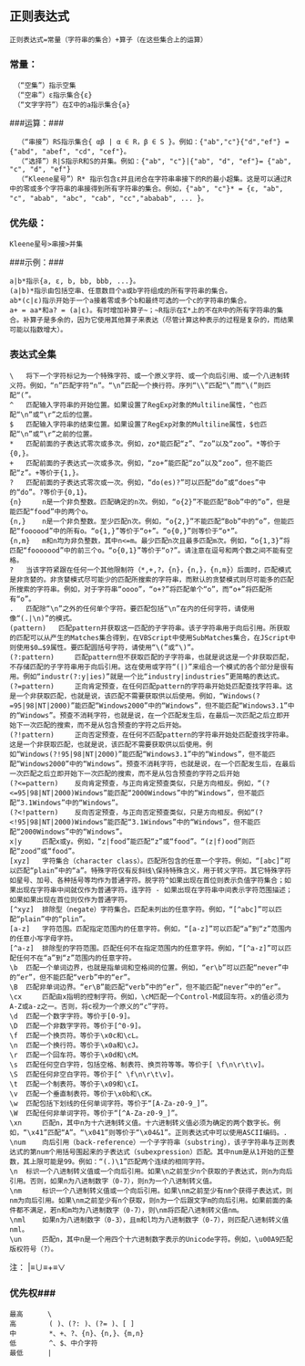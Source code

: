 ## 正则表达式 ##
    正则表达式=常量（字符串的集合）+算子（在这些集合上的运算）

### 常量： ###

     （“空集”）指示空集
     （“空串”）ε指示集合{ε}
     （“文字字符”）在Σ中的a指示集合{a}

###运算：###


      （“串接”）RS指示集合{ αβ | α ∈ R，β ∈ S }。例如：{"ab","c"}{"d","ef"} = {"abd", "abef", "cd", "cef"}。
      （“选择”）R|S指示R和S的并集。例如：{"ab", "c"}|{"ab", "d", "ef"}= {"ab", "c", "d", "ef"}
      （“Kleene星号”）R* 指示包含ε并且闭合在字符串串接下的R的最小超集。这是可以通过R中的零或多个字符串的串接得到所有字符串的集合。例如，{"ab", "c"}* = {ε, "ab", "c", "abab", "abc", "cab", "cc","ababab", ... }。



### 优先级： ###
    Kleene星号>串接>并集

###示例：###

    a|b*指示{a, ε, b, bb, bbb, ...}。
    (a|b)*指示由包括空串、任意数目个a或b字符组成的所有字符串的集合。
    ab*(c|ε)指示开始于一个a接着零或多个b和最终可选的一个c的字符串的集合。
    a+ = aa*和a? = (a|ε)。有时增加补算子~；~R指示在Σ*上的不在R中的所有字符串的集合。补算子是多余的，因为它使用其他算子来表达（尽管计算这种表示的过程是复杂的，而结果可能以指数增大）。

### 表达式全集 ###


    \ 	将下一个字符标记为一个特殊字符、或一个原义字符、或一个向后引用、或一个八进制转义符。例如，“n”匹配字符“n”。“\n”匹配一个换行符。序列“\\”匹配“\”而“\(”则匹配“(”。
    ^ 	匹配输入字符串的开始位置。如果设置了RegExp对象的Multiline属性，^也匹配“\n”或“\r”之后的位置。
    $ 	匹配输入字符串的结束位置。如果设置了RegExp对象的Multiline属性，$也匹配“\n”或“\r”之前的位置。
    * 	匹配前面的子表达式零次或多次。例如，zo*能匹配“z”、“zo”以及“zoo”。*等价于{0,}。
    + 	匹配前面的子表达式一次或多次。例如，“zo+”能匹配“zo”以及“zoo”，但不能匹配“z”。+等价于{1,}。
    ? 	匹配前面的子表达式零次或一次。例如，“do(es)?”可以匹配“do”或“does”中的“do”。?等价于{0,1}。
    {n} 	n是一个非负整数。匹配确定的n次。例如，“o{2}”不能匹配“Bob”中的“o”，但是能匹配“food”中的两个o。
    {n,} 	n是一个非负整数。至少匹配n次。例如，“o{2,}”不能匹配“Bob”中的“o”，但能匹配“foooood”中的所有o。“o{1,}”等价于“o+”。“o{0,}”则等价于“o*”。
    {n,m} 	m和n均为非负整数，其中n<=m。最少匹配n次且最多匹配m次。例如，“o{1,3}”将匹配“fooooood”中的前三个o。“o{0,1}”等价于“o?”。请注意在逗号和两个数之间不能有空格。
    ? 	当该字符紧跟在任何一个其他限制符（*,+,?，{n}，{n,}，{n,m}）后面时，匹配模式是非贪婪的。非贪婪模式尽可能少的匹配所搜索的字符串，而默认的贪婪模式则尽可能多的匹配所搜索的字符串。例如，对于字符串“oooo”，“o+?”将匹配单个“o”，而“o+”将匹配所有“o”。
    . 	匹配除“\n”之外的任何单个字符。要匹配包括“\n”在内的任何字符，请使用像“(.|\n)”的模式。
    (pattern) 	匹配pattern并获取这一匹配的子字符串。该子字符串用于向后引用。所获取的匹配可以从产生的Matches集合得到，在VBScript中使用SubMatches集合，在JScript中则使用$0…$9属性。要匹配圆括号字符，请使用“\(”或“\)”。
    (?:pattern) 	匹配pattern但不获取匹配的子字符串，也就是说这是一个非获取匹配，不存储匹配的子字符串用于向后引用。这在使用或字符“(|)”来组合一个模式的各个部分是很有用。例如“industr(?:y|ies)”就是一个比“industry|industries”更简略的表达式。
    (?=pattern) 	正向肯定预查，在任何匹配pattern的字符串开始处匹配查找字符串。这是一个非获取匹配，也就是说，该匹配不需要获取供以后使用。例如，“Windows(?=95|98|NT|2000)”能匹配“Windows2000”中的“Windows”，但不能匹配“Windows3.1”中的“Windows”。预查不消耗字符，也就是说，在一个匹配发生后，在最后一次匹配之后立即开始下一次匹配的搜索，而不是从包含预查的字符之后开始。
    (?!pattern) 	正向否定预查，在任何不匹配pattern的字符串开始处匹配查找字符串。这是一个非获取匹配，也就是说，该匹配不需要获取供以后使用。例如“Windows(?!95|98|NT|2000)”能匹配“Windows3.1”中的“Windows”，但不能匹配“Windows2000”中的“Windows”。预查不消耗字符，也就是说，在一个匹配发生后，在最后一次匹配之后立即开始下一次匹配的搜索，而不是从包含预查的字符之后开始
    (?<=pattern) 	反向肯定预查，与正向肯定预查类似，只是方向相反。例如，“(?<=95|98|NT|2000)Windows”能匹配“2000Windows”中的“Windows”，但不能匹配“3.1Windows”中的“Windows”。
    (?<!pattern) 	反向否定预查，与正向否定预查类似，只是方向相反。例如“(?<!95|98|NT|2000)Windows”能匹配“3.1Windows”中的“Windows”，但不能匹配“2000Windows”中的“Windows”。
    x|y 	匹配x或y。例如，“z|food”能匹配“z”或“food”。“(z|f)ood”则匹配“zood”或“food”。
    [xyz] 	字符集合（character class）。匹配所包含的任意一个字符。例如，“[abc]”可以匹配“plain”中的“a”。特殊字符仅有反斜线\保持特殊含义，用于转义字符。其它特殊字符如星号、加号、各种括号等均作为普通字符。脱字符^如果出现在首位则表示负值字符集合；如果出现在字符串中间就仅作为普通字符。连字符 - 如果出现在字符串中间表示字符范围描述；如果如果出现在首位则仅作为普通字符。
    [^xyz] 	排除型（negate）字符集合。匹配未列出的任意字符。例如，“[^abc]”可以匹配“plain”中的“plin”。
    [a-z] 	字符范围。匹配指定范围内的任意字符。例如，“[a-z]”可以匹配“a”到“z”范围内的任意小写字母字符。
    [^a-z] 	排除型的字符范围。匹配任何不在指定范围内的任意字符。例如，“[^a-z]”可以匹配任何不在“a”到“z”范围内的任意字符。
    \b 	匹配一个单词边界，也就是指单词和空格间的位置。例如，“er\b”可以匹配“never”中的“er”，但不能匹配“verb”中的“er”。
    \B 	匹配非单词边界。“er\B”能匹配“verb”中的“er”，但不能匹配“never”中的“er”。
    \cx 	匹配由x指明的控制字符。例如，\cM匹配一个Control-M或回车符。x的值必须为A-Z或a-z之一。否则，将c视为一个原义的“c”字符。
    \d 	匹配一个数字字符。等价于[0-9]。
    \D 	匹配一个非数字字符。等价于[^0-9]。
    \f 	匹配一个换页符。等价于\x0c和\cL。
    \n 	匹配一个换行符。等价于\x0a和\cJ。
    \r 	匹配一个回车符。等价于\x0d和\cM。
    \s 	匹配任何空白字符，包括空格、制表符、换页符等等。等价于[ \f\n\r\t\v]。
    \S 	匹配任何非空白字符。等价于[^ \f\n\r\t\v]。
    \t 	匹配一个制表符。等价于\x09和\cI。
    \v 	匹配一个垂直制表符。等价于\x0b和\cK。
    \w 	匹配包括下划线的任何单词字符。等价于“[A-Za-z0-9_]”。
    \W 	匹配任何非单词字符。等价于“[^A-Za-z0-9_]”。
    \xn 	匹配n，其中n为十六进制转义值。十六进制转义值必须为确定的两个数字长。例如，“\x41”匹配“A”。“\x041”则等价于“\x04&1”。正则表达式中可以使用ASCII编码。.
    \num 	向后引用（back-reference）一个子字符串（substring），该子字符串与正则表达式的第num个用括号围起来的子表达式（subexpression）匹配。其中num是从1开始的正整数，其上限可能是99。例如：“(.)\1”匹配两个连续的相同字符。
    \n 	标识一个八进制转义值或一个向后引用。如果\n之前至少n个获取的子表达式，则n为向后引用。否则，如果n为八进制数字（0-7），则n为一个八进制转义值。
    \nm 	标识一个八进制转义值或一个向后引用。如果\nm之前至少有nm个获得子表达式，则nm为向后引用。如果\nm之前至少有n个获取，则n为一个后跟文字m的向后引用。如果前面的条件都不满足，若n和m均为八进制数字（0-7），则\nm将匹配八进制转义值nm。
    \nml 	如果n为八进制数字（0-3），且m和l均为八进制数字（0-7），则匹配八进制转义值nml。
    \un 	匹配n，其中n是一个用四个十六进制数字表示的Unicode字符。例如，\u00A9匹配版权符号（?）。
注： |≡∪≡+≡∨



### 优先权###

    最高 	    \
    高 	     ( )、(?: )、(?= )、[ ]
    中     	 *、+、?、{n}、{n,}、{m,n}
    低        ^、$、中介字符
    最低 	    |

